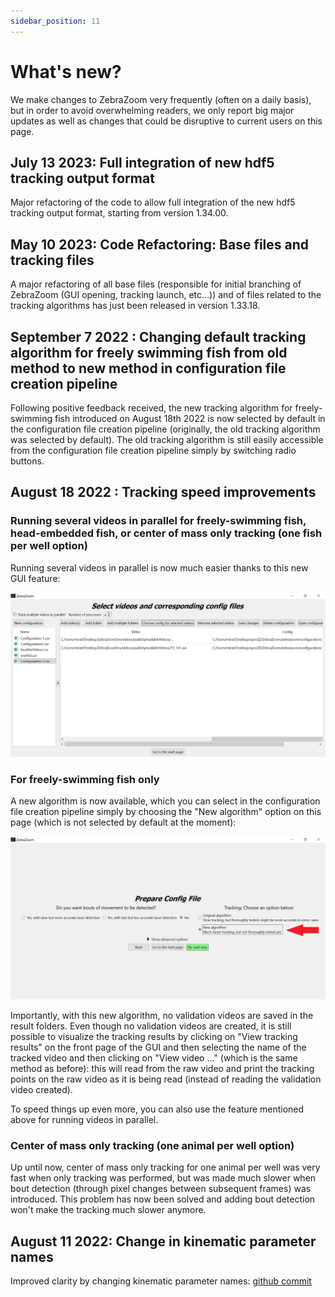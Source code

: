 ```yaml
---
sidebar_position: 11
---
```


# What's new?

We make changes to ZebraZoom very frequently (often on a daily basis), but in order to avoid overwhelming readers, we only report big major updates as well as changes that could be disruptive to current users on this page.

## July 13 2023: Full integration of new hdf5 tracking output format

Major refactoring of the code to allow full integration of the new hdf5 tracking output format, starting from version 1.34.00.

## May 10 2023: Code Refactoring: Base files and tracking files

A major refactoring of all base files (responsible for initial branching of ZebraZoom (GUI opening, tracking launch, etc...)) and of files related to the tracking algorithms has just been released in version 1.33.18.

## September 7 2022 : Changing default tracking algorithm for freely swimming fish from old method to new method in configuration file creation pipeline

Following positive feedback received, the new tracking algorithm for freely-swimming fish introduced on August 18th 2022 is now selected by default in the configuration file creation pipeline (originally, the old tracking algorithm was selected by default). The old tracking algorithm is still easily accessible from the configuration file creation pipeline simply by switching radio buttons.

## August 18 2022 : Tracking speed improvements

### Running several videos in parallel for freely-swimming fish, head-embedded fish, or center of mass only tracking (one fish per well option)

Running several videos in parallel is now much easier thanks to this new GUI feature:

![alt text for screen readers](../static/img/speed1Aug31.png)

### For freely-swimming fish only

A new algorithm is now available, which you can select in the configuration file creation pipeline simply by choosing the "New algorithm" option on this page (which is not selected by default at the moment):

![alt text for screen readers](../static/img/speed2Aug31.png)

Importantly, with this new algorithm, no validation videos are saved in the result folders. Even though no validation videos are created, it is still possible to visualize the tracking results by clicking on "View tracking results" on the front page of the GUI and then selecting the name of the tracked video and then clicking on "View video ..." (which is the same method as before): this will read from the raw video and print the tracking points on the raw video as it is being read (instead of reading the validation video created).

To speed things up even more, you can also use the feature mentioned above for running videos in parallel.


### Center of mass only tracking (one animal per well option)

Up until now, center of mass only tracking for one animal per well was very fast when only tracking was performed, but was made much slower when bout detection (through pixel changes between subsequent frames) was introduced. This problem has now been solved and adding bout detection won't make the tracking much slower anymore.

## August 11 2022: Change in kinematic parameter names

Improved clarity by changing kinematic parameter names: 
[github commit](https://github.com/oliviermirat/ZebraZoom/commit/133afc73e86d4cfe74fb330ea5ca341139c27737)